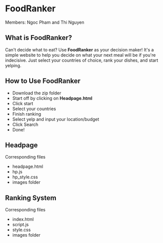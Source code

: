 # FoodRanker

Members: Ngoc Pham and Thi Nguyen

## What is FoodRanker?
Can't decide what to eat? Use **FoodRanker** as your decision maker!
It's a simple website to help you decide on what your next meal will be if you're indecisive. 
Just select your countries of choice, rank your dishes, and start yelping.

## How to Use FoodRanker
* Download the zip folder 
* Start off by clicking on **Headpage.html**
* Click start
* Select your countries
* Finish ranking
* Select yelp and input your location/budget
* Click Search
* Done!

## Headpage
Corresponding files
* headpage.html
* hp.js
* hp_style.css
* images folder

## Ranking System
Corresponding files
* index.html
* script.js
* style.css
* images folder
